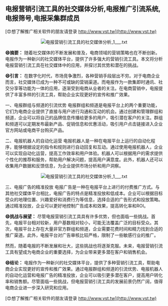 ## **电报营销引流工具的社交媒体分析,电报推广引流系统,电报筛号,电报采集群成员**

[😍想了解推广相关软件的朋友请登录 http://www.vst.tw](http://www.vst.tw)

 <center><img src="https://vst.tw/MP4/tuiguang/png/6.png" alt="电报营销引流工具的社交媒体分析_1___.txt"></center>

**😄摘要：**
随着社交媒体的不断发展和普及，电商领域的营销策略也在不断创新。电报作为一种新兴的社交媒体平台，提供了许多强大的营销引流工具。本文将分析电报营销引流工具在社交媒体中的应用，并探讨其优势和潜在的挑战。

**😄引言：**
在数字化时代，市场竞争激烈，各种营销手段层出不穷。对于电商企业而言，社交媒体已成为一种不可或缺的营销渠道。而电报作为一款集即时通讯、社交分享等功能为一体的应用，逐渐受到电商从业者的关注。在电商营销中，电报提供了丰富多样的引流工具，帮助企业实现更好的宣传和推广效果。

一、电报群组与频道的引流优势
电报群组和频道是电报平台上的两个重要功能，它们为电商企业提供了直接与用户进行沟通和互动的机会。通过创建和管理群组和频道，企业可以将自己的品牌信息传播给更多的用户，吸引潜在客户的关注。群组和频道可以定期发布最新产品、促销信息和优惠活动，吸引用户点击链接进入企业官方网站或电商平台购买产品。

二、电报机器人的自动化运营
电报机器人是一种在电报平台上运行的自动化程序，能够根据设定的指令和规则进行自动回复和互动。通过使用电报机器人，企业可以实现自动化运营，提高工作效率和用户体验。机器人可以根据用户的需求提供个性化的推荐和服务，帮助用户解决问题，提高用户满意度。此外，机器人还可以收集用户数据和反馈信息，为企业提供市场分析和用户洞察。

 <center><img src="https://vst.tw/MP4/tuiguang/png/1.png" alt="电报营销引流工具的社交媒体分析_1___.txt"></center>

三、电报广告的精准投放
电报广告是一种在电报平台上进行的付费推广方式。与其他社交媒体平台相比，电报广告的特点是精准投放和低成本。企业可以根据目标受众的地理位置、兴趣爱好和消费行为等信息，选择合适的广告形式和投放策略。通过精准投放，企业可以更好地控制广告成本和效果，提高转化率和ROI。

**😄挑战与展望：**
尽管电报营销引流工具具有许多优势，但也面临一些挑战。首先，电报平台相对较新，用户基数相对较小，可能无法覆盖广泛的目标受众。其次，电报平台上存在大量非官方群组和频道，企业需要花费时间和精力找到合适的推广渠道。此外，电报平台对广告审核比较严格，限制了一些敏感行业的推广。

然而，随着电报的不断发展和壮大，这些挑战也将逐渐克服。未来，电报营销引流工具有望成为电商企业的重要选择，为企业带来更多潜在客户和销售机会。

**😄结论：**
电报作为一种新兴的社交媒体平台，提供了多种营销引流工具，帮助电商企业实现更好的宣传和推广效果。通过电报群组和频道的引流优势、电报机器人的自动化运营和电报广告的精准投放，企业可以吸引更多潜在客户，提高用户转化率和销售额。尽管面临一些挑战，但电报营销引流工具的发展前景仍然广阔，值得电商企业进一步深入研究和应用。

[😍想了解推广相关软件的朋友请登录 http://www.vst.tw](http://www.vst.tw)



